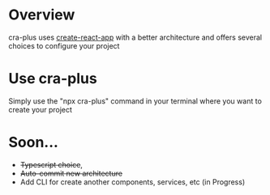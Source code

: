 # Overview

cra-plus uses [create-react-app](https://github.com/facebook/create-react-app) with a better architecture and offers several choices to configure your project

# Use cra-plus

Simply use the "npx cra-plus" command in your terminal where you want to create your project

# Soon...

- ~~Typescript choice~~,
- ~~Auto-commit new architecture~~
- Add CLI for create another components, services, etc (in Progress)
